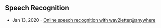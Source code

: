 ## Speech Recognition
- Jan 13, 2020 - [Online speech recognition with wav2letter@anywhere](https://ai.facebook.com/blog/online-speech-recognition-with-wav2letteranywhere/)